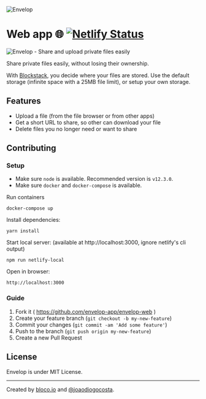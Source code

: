 ![Envelop](https://envelop.app/images/logo.svg)

# Web app 🌐 [![Netlify Status](https://api.netlify.com/api/v1/badges/84718080-fc42-4011-acab-9d891c514d0c/deploy-status)](https://app.netlify.com/sites/envelop-web/deploys)

![Envelop - Share and upload private files easily](https://envelop.app/images/og-image.png)

Share private files easily, without losing their ownership.

With [Blockstack](https://blockstack.org), you decide where your files are stored.
Use the default storage (infinite space with a 25MB file limit), or setup your own storage.

## Features

- Upload a file (from the file browser or from other apps)
- Get a short URL to share, so other can download your file
- Delete files you no longer need or want to share

## Contributing

### Setup

- Make sure `node` is available. Recommended version is `v12.3.0`.
- Make sure `docker` and `docker-compose` is available.

Run containers
```
docker-compose up
```

Install dependencies:
```
yarn install
```

Start local server:
(available at http://localhost:3000, ignore netlify's cli output)
```
npm run netlify-local
```

Open in  browser:
```
http://localhost:3000
```

### Guide

1. Fork it ( https://github.com/envelop-app/envelop-web )
2. Create your feature branch (`git checkout -b my-new-feature`)
3. Commit your changes (`git commit -am 'Add some feature'`)
4. Push to the branch (`git push origin my-new-feature`)
5. Create a new Pull Request

## License

Envelop is under MIT License.

---

Created by [bloco.io](https://www.bloco.io) and [@joaodiogocosta](https://twitter.com/joaodiogocosta).
